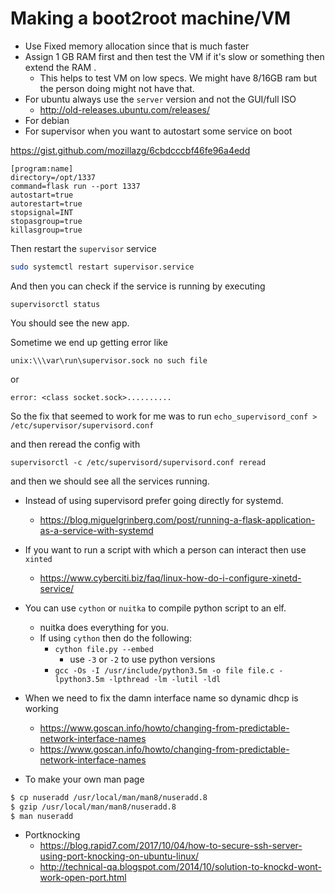 # Making a boot2root machine/VM

* Use Fixed memory allocation since that is much faster
* Assign 1 GB RAM first and then test the VM if it's slow or something then extend the RAM .
    - This helps to test VM on low specs. We might have 8/16GB ram but the person doing might not have that.
* For ubuntu always use the `server` version and not the GUI/full ISO
    - http://old-releases.ubuntu.com/releases/
* For debian
* For supervisor when you want to autostart some service on boot

https://gist.github.com/mozillazg/6cbdcccbf46fe96a4edd

```
[program:name]
directory=/opt/1337
command=flask run --port 1337
autostart=true
autorestart=true
stopsignal=INT
stopasgroup=true
killasgroup=true
```

Then restart the `supervisor` service
```bash
sudo systemctl restart supervisor.service
```

And then you can check if the service is running by executing
```
supervisorctl status
```

You should see the new app.

Sometime we end up getting error like
```
unix:\\\var\run\supervisor.sock no such file
```

or

```
error: <class socket.sock>..........
```

So the fix that seemed to work for me was to run `echo_supervisord_conf > /etc/supervisor/supervisord.conf `

and then reread the config with

```
supervisorctl -c /etc/supervisord/supervisord.conf reread
```

and then we should see all the services running.

* Instead of using supervisord prefer going directly for systemd.
    - https://blog.miguelgrinberg.com/post/running-a-flask-application-as-a-service-with-systemd
* If you want to run a script with which a person can interact then use `xinted`
    - https://www.cyberciti.biz/faq/linux-how-do-i-configure-xinetd-service/

* You can use `cython` or `nuitka` to compile python script to an elf.
    - nuitka does everything for you.
    - If using `cython` then do the following:
        * `cython file.py --embed`
            - use `-3` or `-2` to use python versions
        * `gcc -Os -I /usr/include/python3.5m -o file file.c -lpython3.5m -lpthread -lm -lutil -ldl`

* When we need to fix the damn interface name so dynamic dhcp is working
    - https://www.goscan.info/howto/changing-from-predictable-network-interface-names
    - https://www.goscan.info/howto/changing-from-predictable-network-interface-names

* To make your own man page

```bash
$ cp nuseradd /usr/local/man/man8/nuseradd.8
$ gzip /usr/local/man/man8/nuseradd.8
$ man nuseradd
```

* Portknocking
    - https://blog.rapid7.com/2017/10/04/how-to-secure-ssh-server-using-port-knocking-on-ubuntu-linux/
    - http://technical-qa.blogspot.com/2014/10/solution-to-knockd-wont-work-open-port.html
